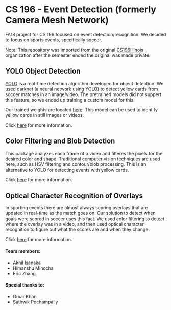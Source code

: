 # CS 196 - Event Detection (formerly Camera Mesh Network)
FA18 project for CS 196 focused on event detection/recognition. We decided to focus on sports events, specifically soccer.

Note: This repository was imported from the original [CS196Illinois](https://github.com/CS196Illinois) organization after the semester ended the original was made private.
## YOLO Object Detection
  [YOLO](https://pjreddie.com/darknet/yolo/) is a real-time detection algorithm developed for object detection. We used [darknet](https://pjreddie.com/darknet/) (a neural network using YOLO) to detect yellow cards from soccer matches in an image/video. The pretrained models did not suppert this feature, so we ended up training a custom model for this. 
  
  Our trained weights are located [here](https://github.com/CS196Illinois/Event_Detection/tree/master/darknet/backup). This model can be used to identify yellow cards in still images or videos. 
  
Click [here](https://github.com/CS196Illinois/Event_Detection/blob/master/darknet) for more information.
 
## Color Filtering and Blob Detection
  This package analyzes each frame of a video and filteres the pixels for the desired color and shape. Traditional computer vision techniques are used here, such as HSV filtering and contour/blob processing. This is an alternative to YOLO for detecting events with yellow cards.
  
Click [here](https://github.com/CS196Illinois/Event_Detection/blob/master/card-detection) for more information.
 
 ## Optical Character Recognition of Overlays
   In sporting events there are almost always scoring overlays that are updated in real-time as the match goes on. Our solution to detect when goals were scored in soccer uses this fact. We used color filtering to detect where the overlay was in a video, and then used optical character recognition to figure out what the scores are and when they change.
   
Click [here](https://github.com/CS196Illinois/Event_Detection/blob/master/score-detection) for more information.

#### Team members:
  - Akhil Isanaka
  - Himanshu Minocha
  - Eric Zhang
  
#### Special thanks to:
  - Omar Khan
  - Sathwik Pochampally
  
